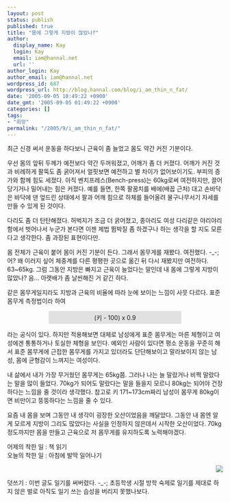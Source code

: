```yaml
---
layout: post
status: publish
published: true
title: "몸에 그렇게 지방이 많았나?"
author:
  display_name: Kay
  login: Kay
  email: iam@hannal.net
  url: ''
author_login: Kay
author_email: iam@hannal.net
wordpress_id: 687
wordpress_url: http://blog.hannal.com/blog/i_am_thin_n_fat/
date: '2005-09-05 10:49:22 +0900'
date_gmt: '2005-09-05 01:49:22 +0900'
categories: []
tags:
- "희망"
permalink: "/2005/9/i_am_thin_n_fat/"
---
```

<p>최근 신경 써서 운동을 하다보니 근육이 좀 늘었고 몸도 약간 커진 기분이다.</p>
<p>우선 몸의 앞뒤 두께가 예전보다 약간 두꺼워졌고, 어깨가 좀 더 커졌다. 어깨가 커진 것과 비례하게 팔뚝도 좀 굵어져서 얼핏보면 예전하고 별 차이가 없어보이기도. 부피의 증가와 함께 힘도 세졌다. 아직 벤치프레스(Bench-press)는 60kg로써 여전하지만, 끌어당기거나 밀어내는 힘은 커졌다. 예를 들면, 한쪽 팔꿈치를 배에(배꼽 근처) 대고 손바닥은 바닥에 댄 엎드린 상태에서 팔과 어깨 힘으로 하체를 들어올려 물구나무서기 자세를 만들 수 있게 된 것이다.</p>
<p>다리도 좀 더 탄탄해졌다. 허벅지가 조금 더 굵어졌고, 종아리도 여성 다리같은 야리야리함에서 벗어나서 누군가 본다면 이젠 제법 뜀박질 좀 하겠구나 하는 생각을 할 지도 모른다고 생각한다. 좀 과장된 표현이다만.</p>
<p>몸 전체가 근육이 붙어 몸이 커진 기분이 든다. 그래서 몸무게를 재봤다. 여전했다. -_-; 어? 왜 이러지 싶어 체중계를 다른 평평한 곳으로 옮긴 뒤 다시 재봤지만 여전하다. 63~65kg. 그럼 그동안 지방은 빠지고 근육이 늘었다는 말인데 내 몸에 그렇게 지방이 많았나? 음... 아랫배가 좀 날씬해진 거 같긴 하다.</p>
<p>같은 몸무게일지라도 지방과 근육의 비율에 따라 눈에 보이는 느낌이 사뭇 다르다. 표준 몸무게 측정법이라 하여</p>
<p style="padding: 5px; margin: 0 auto 0; width: 300px; background-color: #E1E1E1; text-align: center;">(키 - 100) x 0.9</p>
<p>라는 공식이 있다. 하지만 적용해보면 대체로 남성에게 표준 몸무게는 마른 체형이고 여성에겐 통통하거나 토실한 체형을 보인다. 예외인 사람이 있다면 평소 운동을 꾸준히 해서 표준 몸무게에 근접한 몸무게를 가지고 있더라도 단단해보이고 말라보이지 않는 남성, 몸에 균형감이 느껴지는 여성이다.</p>
<p>내 삶에서 내가 가장 무거웠던 몸무게는 65kg쯤. 그러나 나는 늘 말랐거나 비쩍 말랐다는 말을 많이 들었다. 70kg가 되어도 말랐다는 말을 들을지 모르니 80kg는 되어야 건장하다는 느낌을 줄 것이라 생각했다. 참고로 키 171~173cm짜리 남성이 몸무게 80kg이면 비만이고 뚱뚱하다는 느낌을 줄 수 있다.</p>
<p>요즘 내 몸을 보며 그동안 내 생각이 굉장한 오산이었음을 깨달았다. 그동안 내 몸엔 알게 모르게 지방이 그리도 많았다는 사실을 인정하지 않은데서 시작한 오산이었다. 70kg 정도까지만 몸을 만들고 근육으로 저 몸무게를 유지하도록 노력해야겠다.</p>
<p>어제의 착한 일 : 책 읽기<br />
오늘의 착한 일 : 아침에 발딱 일어나기</p>
<p style="text-align: right;"><img src="http://blog.hannal.com/tt-attach/0416/040416221429861919/651642.jpg" /></p>
<p>덧쓰기 : 이번 글도 일기를 써버렸다. -_-; 초등학생 시절 방학 숙제로 일기를 제대로 하지 않은 벌로 아직도 일기 쓰는 습성을 버리지 못했나보다.</p>
